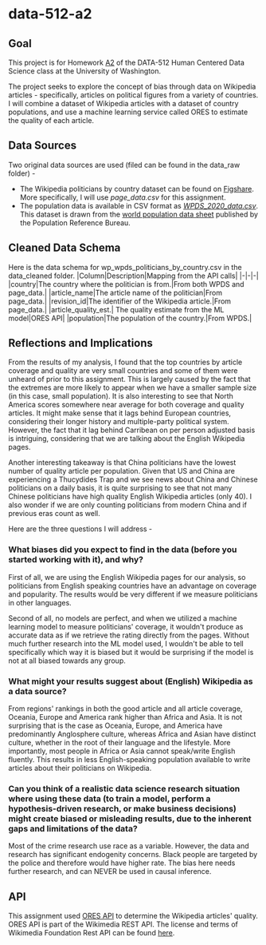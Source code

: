 # data-512-a2

## Goal
This project is for Homework [A2](https://docs.google.com/document/d/11eswL84T-H6bli8aX_-XndCN6tAZ4bIb9Z2ywiIf2fE/edit#) of the DATA-512 Human Centered Data Science class at the University of Washington. 

The project seeks to explore the concept of bias through data on Wikipedia articles - specifically, articles on political figures from a variety of countries. I  will combine a dataset of Wikipedia articles with a dataset of country populations, and use a machine learning service called ORES to estimate the quality of each article.

## Data Sources
Two original data sources are used (filed can be found in the data_raw folder) - 
- The Wikipedia politicians by country dataset can be found on [Figshare](https://figshare.com/articles/dataset/Untitled_Item/5513449). More specifically, I will use *page_data.csv* for this assignment.
- The population data is available in CSV format as [*WPDS_2020_data.csv*](https://docs.google.com/spreadsheets/d/1CFJO2zna2No5KqNm9rPK5PCACoXKzb-nycJFhV689Iw/edit#gid=283125346). This dataset is drawn from the [world population data sheet](https://www.prb.org/international/indicator/population/table/) published by the Population Reference Bureau.


## Cleaned Data Schema
Here is the data schema for wp_wpds_politicians_by_country.csv in the data_cleaned folder.
|Column|Description|Mapping from the API calls|
|-|-|-|
|country|The country where the politician is from.|From both WPDS and page_data.|
|article_name|The article name of the politician|From page_data.|
|revision_id|The identifier of the Wikipedia article.|From page_data.|
|article_quality_est.| The quality estimate from the ML model|ORES API|
|population|The population of the country.|From WPDS.|


## Reflections and Implications

From the results of my analysis, I found that the top countries by article coverage and quality are very small countries and some of them were unheard of prior to this assignment. This is largely caused by the fact that the extremes are more likely to appear when we have a smaller sample size (in this case, small population). It is also interesting to see that North America scores somewhere near average for both coverage and quality articles. It might make sense that it lags behind European countries, considering their longer history and multiple-party political system. However, the fact that it lag behind Carribean on per person adjusted basis is intriguing, considering that we are talking about the English Wikipedia pages.

Another interesting takeaway is that China politicians have the lowest number of quality article per population. Given that US and China are experiencing a Thucydides Trap and we see news about China and Chinese politicians on a daily basis, it is quite surprising to see that not many Chinese politicians have high quality English Wikipedia articles (only 40). I also wonder if we are only counting politicians from modern China and if previous eras count as well.

Here are the three questions I will address - 

### What biases did you expect to find in the data (before you started working with it), and why?

First of all, we are using the English Wikipedia pages for our analysis, so politicians from English speaking countries have an advantage on coverage and popularity. The results would be very different if we measure politicians in other languages.

Second of all, no models are perfect, and when we utilized a machine learning model to measure politicians' coverage, it wouldn't produce as accurate data as if we retrieve the rating directly from the pages. Without much further research into the ML model used, I wouldn't be able to tell specifically which way it is biased but it would be surprising if the model is not at all biased towards any group.


### What might your results suggest about (English) Wikipedia as a data source?

From regions' rankings in both the good article and all article coverage, Oceania, Europe and America rank higher than Africa and Asia. It is not surprising that is the case as Oceania, Europe, and America have predominantly Anglosphere culture, whereas Africa and Asian have distinct culture, whether in the root of their language and the lifestyle. More importantly, most people in Africa or Asia cannot speak/write English fluently. This results in less English-speaking population available to write articles about their politicians on Wikipedia.


### Can you think of a realistic data science research situation where using these data (to train a model, perform a hypothesis-driven research, or make business decisions) might create biased or misleading results, due to the inherent gaps and limitations of the data?

Most of the crime research use race as a variable. However, the data and research has significant endogenity concerns. Black people are targeted by the police and therefore would have higher rate. The bias here needs further research, and can NEVER be used in causal inference.

## API
This assignment used [ORES API](https://ores.wikimedia.org/v3/#!/scoring/get_v3_scores_context_revid_model) to determine the Wikipedia articles' quality.
ORES API is part of the Wikimedia REST API. The license and terms of Wikimedia Foundation Rest API can be found [here](https://www.mediawiki.org/wiki/REST_API#Terms_and_conditions).

